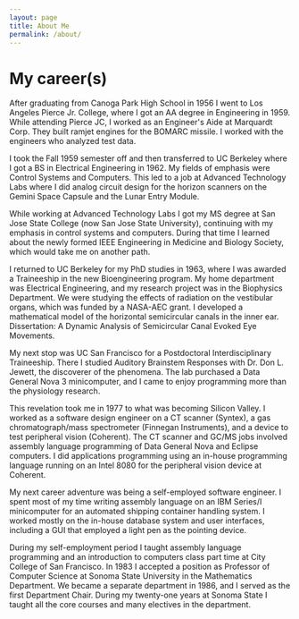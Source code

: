 ```yaml
---
layout: page
title: About Me
permalink: /about/
---
```



My career(s)
============

After graduating from Canoga Park High School in 1956 I went to Los Angeles Pierce Jr. College, where I got an AA degree in Engineering in 1959. While attending Pierce JC, I worked as an Engineer's Aide at Marquardt Corp. They built ramjet engines for the BOMARC missile. I worked with the engineers who analyzed test data.

I took the Fall 1959 semester off and then transferred to UC Berkeley where I got a BS in Electrical Engineering in 1962. My fields of emphasis were Control Systems and Computers. This led to a job at Advanced Technology Labs where I did analog circuit design for the horizon scanners on the Gemini Space Capsule and the Lunar Entry Module.

While working at Advanced Technology Labs I got my MS degree at San Jose State College (now San Jose State University), continuing with my emphasis in control systems and computers. During that time I learned about the newly formed IEEE Engineering in Medicine and Biology Society, which would take me on another path.

I returned to UC Berkeley for my PhD studies in 1963, where I was awarded a Traineeship in the new Bioengineering program. My home department was Electrical Engineering, and my research project was in the Biophysics Department. We were studying the effects of radiation on the vestibular organs, which was funded by a NASA-AEC grant. I developed a mathematical model of the horizontal semicircular canals in the inner ear. Dissertation: A Dynamic Analysis of Semicircular Canal Evoked Eye Movements.

My next stop was UC San Francisco for a Postdoctoral Interdisciplinary Traineeship. There I studied Auditory Brainstem Responses with Dr. Don L. Jewett, the discoverer of the phenomena. The lab purchased a Data General Nova 3 minicomputer, and I came to enjoy programming more than the physiology research.

This revelation took me in 1977 to what was becoming Silicon Valley. I worked as a software design engineer on a CT scanner (Syntex), a gas chromatograph/mass spectrometer (Finnegan Instruments), and a device to test peripheral vision (Coherent). The CT scanner and GC/MS jobs involved assembly language programming of Data General Nova and Eclipse computers. I did applications programming using an in-house programming language running on an Intel 8080 for the peripheral vision device at Coherent.

My next career adventure was being a self-employed software engineer. I spent most of my time writing assembly language on an IBM Series/I minicomputer for an automated shipping container handling system. I worked mostly on the in-house database system and user interfaces, including a GUI that employed a light pen as the pointing device.

During my self-employment period I taught assembly language programming and an introduction to computers class part time at City College of San Francisco. In 1983 I accepted a position as Professor of Computer Science at Sonoma State University in the Mathematics Department. We became a separate department in 1986, and I served as the first Department Chair. During my twenty-one years at Sonoma State I taught all the core courses and many electives in the department.
